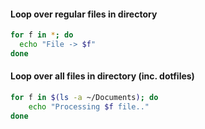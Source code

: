 
#### Loop over regular files in directory
```sh
for f in *; do
  echo "File -> $f"
done
```

#### Loop over all files in directory (inc. dotfiles)
```sh
for f in $(ls -a ~/Documents); do
    echo "Processing $f file.."
done
```